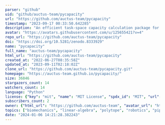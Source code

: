 ```yaml
---
parser: "github"
uid: "github/auctus-team/pycapacity"
url: "https://github.com/auctus-team/pycapacity"
timestamp: "2023-09-17 00:33:50.642285"
description: "An efficient task-space capacity calculation package for robotics and biomechanics"
avatar: "https://avatars.githubusercontent.com/u/125655421?v=4"
repo_url: "https://github.com/auctus-team/pycapacity"
doi: "https://doi.org/10.5281/zenodo.8333929"
name: "pycapacity"
full_name: "auctus-team/pycapacity"
html_url: "https://github.com/auctus-team/pycapacity"
created_at: "2022-06-27T08:35:58Z"
updated_at: "2023-09-11T02:18:02Z"
clone_url: "https://github.com/auctus-team/pycapacity.git"
homepage: "https://auctus-team.github.io/pycapacity/"
size: 36846
stargazers_count: 14
watchers_count: 14
language: "Python"
license: {"key": "mit", "name": "MIT License", "spdx_id": "MIT", "url": "https://api.github.com/licenses/mit", "node_id": "MDc6TGljZW5zZTEz"}
subscribers_count: 2
owner: {"html_url": "https://github.com/auctus-team", "avatar_url": "https://avatars.githubusercontent.com/u/125655421?v=4", "login": "auctus-team", "type": "Organization"}
topics: ["biomechanics", "linear-algebra", "polytope", "robotics", "pip-package", "real-time"]
date: "2024-01-06 14:21:28.382243"
---
```

